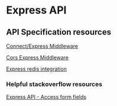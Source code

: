 # Express API 

## API Specification resources 

[Connect/Express Middleware](https://github.com/senchalabs/connect#middleware)

[Cors Express Middleware](https://expressjs.com/en/resources/middleware/cors.html)

[Express redis integration](https://expressjs.com/en/guide/database-integration.html#redis)



### Helpful stackoverflow resources 

[Express API - Access form fields ](https://stackoverflow.com/questions/5710358/how-to-access-post-form-fields-in-express)